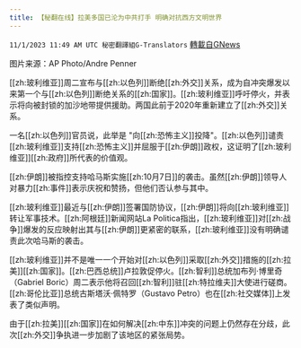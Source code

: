 ```yaml
---
title: 【秘翻在线】拉美多国已沦为中共打手 明确对抗西方文明世界
---
```

`11/1/2023 11:49 AM UTC 秘密翻譯組G-Translators` [轉載自GNews](https://gnews.org/articles/1908191)

图片来源：AP Photo/Andre Penner

[[zh:玻利维亚]]周二宣布与[[zh:以色列]]断绝[[zh:外交]]关系，成为自冲突爆发以来第一个与[[zh:以色列]]断绝关系的[[zh:国家]]。[[zh:玻利维亚]]呼吁停火，并表示将向被封锁的加沙地带提供援助。两国此前于2020年重新建立了[[zh:外交]]关系。

一名[[zh:以色列]]官员说，此举是 "向[[zh:恐怖主义]]投降"。[[zh:以色列]]谴责[[zh:玻利维亚]]支持[[zh:恐怖主义]]并屈服于[[zh:伊朗]]政权，这证明了[[zh:玻利维亚]][[zh:政府]]所代表的价值观。

[[zh:伊朗]]被指控支持哈马斯实施[[zh:10月7日]]的袭击。虽然[[zh:伊朗]]领导人对暴力[[zh:事件]]表示庆祝和赞扬，但他们否认参与其中。

[[zh:玻利维亚]]最近与[[zh:伊朗]]签署国防协议，[[zh:伊朗]]将向[[zh:玻利维亚]]转让军事技术。[[zh:阿根廷]]新闻网站La Politica指出，[[zh:玻利维亚]]对[[zh:战争]]爆发的反应映射出其与[[zh:伊朗]]更紧密的联系，[[zh:玻利维亚]]没有明确谴责此次哈马斯的袭击。

[[zh:玻利维亚]]并不是唯一一个开始对[[zh:以色列]]采取[[zh:外交]]措施的[[zh:拉美]][[zh:国家]]。[[zh:巴西总统]]卢拉敦促停火。[[zh:智利]]总统加布列·博里奇（Gabriel Boric）周二表示他将召回[[zh:智利]]驻[[zh:特拉维夫]]大使进行磋商。[[zh:哥伦比亚]]总统古斯塔沃·佩特罗（Gustavo Petro）也在[[zh:社交媒体]]上发表了类似声明。

由于[[zh:拉美]][[zh:国家]]在如何解决[[zh:中东]]冲突的问题上仍然存在分歧，此次[[zh:外交]]争执进一步加剧了该地区的紧张局势。

